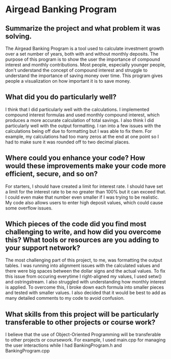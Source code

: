 # Airgead Banking Program

**Summarize the project and what problem it was solving.**
---
The Airgead Banking Program is a tool used to calculate investment growth over a set number of years, both with and without monthly deposits. The purpose of this program is to show the user the importance of compound interest and monthly contributions. Most people, especially younger people, don't understand the concept of compound interest and struggle to understand the importance of saving money over time. This program gives people a visualization on how important it is to save money.

**What did you do particularly well?**
---
I think that I did particularly well with the calculations. I implemented compound interest formulas and used monthly compound interest, which produces a more accurate calculation of total savings. I also think I did particularly well with the output formatting. I ran into a few issues with the calculations being off due to formatting but I was able to fix them. For example, my calculations had too many zeros at the end at one point so I had to make sure it was rounded off to two decimal places.

**Where could you enhance your code? How would these improvements make your code more efficient, secure, and so on?**
---
For starters, I should have created a limit for interest rate. I should have set a limit for the interest rate to be no greater than 100% but it can exceed that. I could even make that number even smaller if I was trying to be realistic. My code also allows users to enter high deposit values, which could cause some overflow issues. 

**Which pieces of the code did you find most challenging to write, and how did you overcome this? What tools or resources are you adding to your support network?**
---
The most challenging part of this project, to me, was formatting the output tables. I was running into alignment issues with the calculated values and there were big spaces between the dollar signs and the actual values. To fix this issue from occuring everytime I right-aligned my values, I used setw() and ostringstream. I also struggled with understanding how monthly interest is applied. To overcome this, I broke down each formula into smaller pieces and tested with smaller values. I also decided that it would be best to add as many detailed comments to my code to avoid confusion.

**What skills from this project will be particularly transferable to other projects or course work?**
---
I believe that the use of Object-Oriented Programming will be transferable to other projects or coursework. For example, I used main.cpp for managing the user interactions while I had BankingProgram.h and BankingProgram.cpp 
